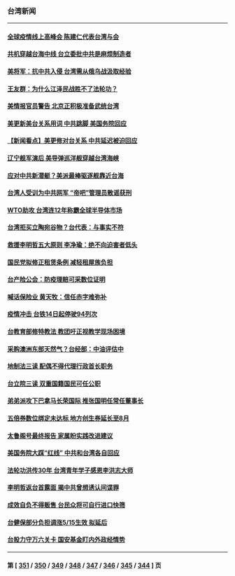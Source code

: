 ### 台湾新闻
---
#### [全球疫情线上高峰会 陈建仁代表台湾与会](../../pages/ncid1349361/n13732801.md) 
#### [共机穿越台海中线 台立委批中共是麻烦制造者](../../pages/ncid1349361/n13732803.md) 
#### [美将军：抗中共入侵 台湾需从俄乌战汲取经验](../../pages/ncid1349361/n13732860.md) 
#### [王友群：为什么江泽民战胜不了法轮功？](../../pages/ncid1349361/n13732367.md) 
#### [美情报官员警告 北京正积极准备武统台湾](../../pages/ncid1349361/n13732763.md) 
#### [美更新美台关系用词 中共跳脚 美国务院回应](../../pages/ncid1349361/n13732638.md) 
#### [【新闻看点】美更修对台关系 中共延迟被迫回应](../../pages/ncid1349361/n13732496.md) 
#### [辽宁舰军演后 美导弹巡洋舰穿越台湾海峡](../../pages/ncid1349361/n13732460.md) 
#### [应对中共新潜艇？美派最棒驱逐舰靠近台海](../../pages/ncid1349361/n13732480.md) 
#### [台湾人受训为中共网军 “帝吧”管理员散谣获刑](../../pages/ncid1349361/n13732240.md) 
#### [WTO助攻 台湾连12年称霸全球半导体市场](../../pages/ncid1349361/n13732094.md) 
#### [台湾拒买立陶宛谷物？台代表：与事实不符](../../pages/ncid1349361/n13732152.md) 
#### [救援李明哲五大原则 李净瑜：绝不向迫害者低头](../../pages/ncid1349361/n13732135.md) 
#### [国民党拟修正租赁条例 减轻租屋族负担](../../pages/ncid1349361/n13732186.md) 
#### [台产险公会：防疫理赔可采数位证明](../../pages/ncid1349361/n13732216.md) 
#### [喊话保险业 黄天牧：信任赤字难弥补](../../pages/ncid1349361/n13732214.md) 
#### [疫情冲击 台铁14日起停驶94列次](../../pages/ncid1349361/n13732217.md) 
#### [台教育部修特教法 教团吁正视教学现场困境](../../pages/ncid1349361/n13732218.md) 
#### [采购澳洲东部天然气？台经部：中油评估中](../../pages/ncid1349361/n13732192.md) 
#### [地制法三读 配偶不得代理行政首长职务](../../pages/ncid1349361/n13732195.md) 
#### [台立院三读 双重国籍国民可任公职](../../pages/ncid1349361/n13732196.md) 
#### [弟弟派攻下巴拿马长荣国际 推张国明任常任董事长](../../pages/ncid1349361/n13732185.md) 
#### [五倍券数位绑定未达标 地方创生券延长至8月](../../pages/ncid1349361/n13732197.md) 
#### [太鲁阁号最终报告 家属盼实践改进建议](../../pages/ncid1349361/n13732200.md) 
#### [美国务院大踩“红线” 中共和台湾各自回应](../../pages/ncid1349361/n13732069.md) 
#### [法轮功洪传30年 台湾青年学子感恩李洪志大师](../../pages/ncid1349361/n13731975.md) 
#### [李明哲返台首露面 揭中共曾想诱认间谍罪](../../pages/ncid1349361/n13732172.md) 
#### [成效自负不得贩售 台民众将可自行进口快筛](../../pages/ncid1349361/n13732096.md) 
#### [台健保部分负担调涨5/15生效 拟延后](../../pages/ncid1349361/n13732104.md) 
#### [台股力守万六关卡 国安基金盯内外政经情势](../../pages/ncid1349361/n13732118.md) 

---
#### 第 [ [351](./351.md) / [350](./350.md) / [349](./349.md) / [348](./348.md) / [347](./347.md) / [346](./346.md) / [345](./345.md) / [344](./344.md) ] 页
